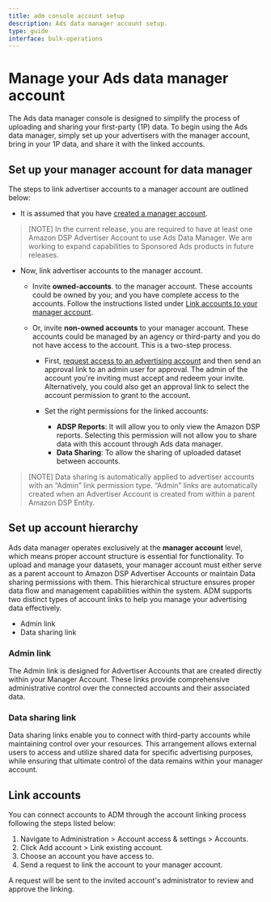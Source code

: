 ```yaml
---
title: adm console account setup
description: Ads data manager account setup.
type: guide
interface: bulk-operations
---
```

# Manage your Ads data manager account

The Ads data manager console is designed to simplify the process of uploading and sharing your first-party (1P) data. To begin using the Ads data manager, simply set up your advertisers with the manager account, bring in your 1P data, and share it with the linked accounts.

## Set up your manager account for data manager

The steps to link advertiser accounts to a manager account are outlined below:

- It is assumed that you have [created a manager account](https://advertising.amazon.com/help/G69CDSR9MNSWJH95).

> [NOTE] In the current release, you are required to have at least one Amazon DSP Advertiser Account to use Ads Data Manager. We are working to expand capabilities to Sponsored Ads products in future releases.

- Now, link advertiser accounts to the manager account.

  - Invite **owned-accounts**. to the manager account. These accounts could be owned by you; and you have complete access to the accounts. 
      Follow the instructions listed under [Link accounts to your manager account](https://advertising.amazon.com/help/GU3YDB26FR7XT3C8).
  - Or, invite **non-owned accounts** to your manager account. These accounts could be managed by an agency or third-party and you do not have access to the account. This is a two-step process.

    - First, [request access to an advertising account](https://advertising.amazon.com/help/GU3YDB26FR7XT3C8) and then send an approval link to an admin user for approval. The admin of the account you're inviting must accept and redeem your invite. Alternatively, you could also get an approval link to select the account permission to grant to the account.
    - Set the right permissions for the linked accounts:

      - **ADSP Reports**: It will allow you to only view the Amazon DSP reports. Selecting this permission will not allow you to share data with this account through Ads data manager.
      - **Data Sharing**: To allow the sharing of uploaded dataset between accounts.

> [NOTE] Data sharing is automatically applied to advertiser accounts with an “Admin” link permission type. “Admin” links are automatically created when an Advertiser Account is created from within a parent Amazon DSP Entity.

## Set up account hierarchy

Ads data manager operates exclusively at the **manager account** level, which means proper account structure is essential for functionality. To upload and manage your datasets, your manager account must either serve as a parent account to Amazon DSP Advertiser Accounts or maintain Data sharing permissions with them. This hierarchical structure ensures proper data flow and management capabilities within the system.
ADM supports two distinct types of account links to help you manage your advertising data effectively. 

- Admin link
- Data sharing link

### Admin link

The Admin link is designed for Advertiser Accounts that are created directly within your Manager Account. These links provide comprehensive administrative control over the connected accounts and their associated data.

### Data sharing link

Data sharing links enable you to connect with third-party accounts while maintaining control over your resources. This arrangement allows external users to access and utilize shared data for specific advertising purposes, while ensuring that ultimate control of the data remains within your manager account.

## Link accounts

You can connect accounts to ADM through the account linking process following the steps listed below:

1. Navigate to Administration > Account access & settings > Accounts.
2. Click Add account > Link existing account.
3. Choose an account you have access to.
4. Send a request to link the account to your manager account. 

A request will be sent to the invited account's administrator to review and approve the linking.

